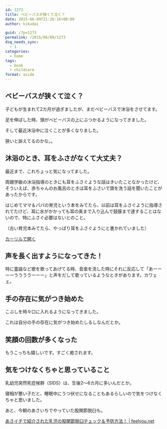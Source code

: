```yaml
---
id: 1273
title: ベビーバスが狭くて泣く？
date: 2015-06-09T21:26:16+00:00
author: kikudai

guid: /?p=1273
permalink: /2015/06/09/1273
dsq_needs_sync:
  - 1
categories:
  - home
tags:
  - book
  - childcare
format: aside
---
```

## ベビーバスが狭くて泣く？

子どもが生まれて2カ月が過ぎましたが、まだベビーバスで沐浴をさせてます。
  
<!--more-->

足を伸ばした時、頭がベビーバスの上にぶつかるようになってきました。

そして最近沐浴中に泣くことが多くなりました。

狭いと訴えてるのかな。。

## 沐浴のとき、耳をふさがなくて大丈夫？

最近まで、これちょっと気になってました。

両親学級の沐浴指導のときにも耳をふさぐような話はきいたことなかったけど、そういえば、赤ちゃんのお風呂のときは耳をふさいで頭を洗う話を聞いたことがあったからです。

はじめてママ＆パパの育児という本をみてたら、以前は耳をふさぐように指導されてたけど、耳に水がかかっても耳の奥まで入り込んで鼓膜まで達することはないので、特にふさぐ必要はないとのこと。
  
（古い育児本みてたら、やっぱり耳をふさぐようにと書かれていました）

<a class="calil-widget" href="http://calil.jp/book/4072955442" data-widget-isbn="4072955442" data-widget-appkey="58f03cb403271b112a914da4ea971431" data-widget-width="100%" data-widget-associateid="kikudai-22" data-widget-image="true" data-widget-title="はじめてママ&パパの育児―0~3才赤ちゃんとの暮らし 気がかりがスッキリ! (主婦の友実用No.1シリーズ)" data-widget-author="五十嵐 隆">カーリルで開く</a>

## 声を長く出すようになってきた！

特に童謡など歌を歌ってあげてる時、音楽を流した時にそれに反応して「あーーーーううううーーー」と声をだして歌っているようなときがあります。カワェェ。

## 手の存在に気がつき始めた

こぶしを時々口に入れるようになってきました。
  
これは自分の手の存在に気がつき始めたしるしなんだとか。

## 笑顔の回数が多くなった

もうこっちも嬉しいです。すごく癒されます。

## 気をつけなくちゃと思っていること

乳幼児突然死症候群（SIDS）は、生後2～6カ月に多いんだとか。

寝相が悪い子だと、睡眠中にうつ伏せになることもあるらしいので気をつけなくちゃと思いました。

あと、今朝のあさいちでやっていた股関節脱臼も。

<a href="http://feelyou.net/%E5%AD%90%E8%82%B2%E3%81%A6/%E3%81%82%E3%81%95%E3%82%A4%E3%83%81%E4%B9%B3%E5%85%90%E3%81%AE%E8%82%A1%E9%96%A2%E7%AF%80%E8%84%B1%E8%87%BC/" target="_blank">あさイチで紹介された乳児の股関節脱臼チェック＆予防方法！ | feelyou.net</a>